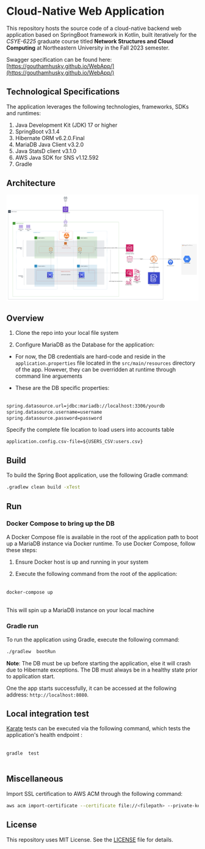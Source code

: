 
# Cloud-Native Web Application
This repository hosts the source code of a cloud-native backend web application based on SpringBoot framework in Kotlin, built iteratively for the *CSYE-6225* graduate course titled **Network Structures and Cloud Computing** at Northeastern University in the Fall 2023 semester.

Swagger specification can be found here: [https://gouthamhusky.github.io/WebApp/](https://gouthamhusky.github.io/WebApp/)
## Technological Specifications

The application leverages the following technologies, frameworks, SDKs and runtimes:

1. Java Development Kit (JDK) 17 or higher
2. SpringBoot v3.1.4
3.  Hibernate ORM v6.2.0.Final
4. MariaDB Java Client v3.2.0
5. Java StatsD client v3.1.0
6. AWS Java SDK for SNS v1.12.592
7. Gradle

## Architecture


![AWS Architecture](./docs/AWS-Architectural-Diagram.png)



## Overview

1. Clone the repo into your local file system

2. Configure MariaDB as the Database for the application:


- For now, the DB credentials are hard-code and reside in the `application.properties` file located in the `src/main/resources` directory of the app. However, they can be overridden at runtime through command line arguements

- These are the DB specific properties:

```properties  
  
spring.datasource.url=jdbc:mariadb://localhost:3306/yourdb  
spring.datasource.username=username  
spring.datasource.password=password  
```  

Specify the complete file location to load users into accounts table

```properties  
application.config.csv-file=${USERS_CSV:users.csv}  
```  

## Build


To build the Spring Boot application, use the following Gradle command:



```bash  
.gradlew clean build -xTest  
```  


## Run


### Docker Compose to bring up the DB



A Docker Compose file is available in the root of the application path to boot up a MariaDB instance via Docker runtime. To use Docker Compose, follow these steps:

1. Ensure Docker host is up and running in your system

2. Execute the following command from the root of the application:

```bash  
  
docker-compose up  
  
```  

This will spin up a MariaDB instance on your local machine




### Gradle run



To run the application using Gradle, execute the following command:


```bash  
./gradlew  bootRun  
```  

**Note**: The DB must be up before starting the application, else it will crash due to Hibernate exceptions. The DB must always be in a healthy state prior to application start.

One the app starts successfully,  it can be accessed at the following address: `http://localhost:8080`.





## Local integration test


[Karate](https://github.com/intuit/karate) tests can be executed via the following command, which tests the application's health endpoint :



```bash  
  
gradle  test  
  
```  

## Miscellaneous

Import SSL certification to AWS ACM through the following command:
```bash  
aws acm import-certificate --certificate file://<filepath> --private-key fileb://<filepath>  
```  


## License


This repository uses MIT License. See the [LICENSE](LICENSE) file for details.